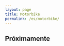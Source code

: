 ```yaml
---
layout: page
title: Motorbike
permalink: /es/motorbike/
---
```


## Próximamente

<p><a href="https://lh3.googleusercontent.com/M-EtE7K4UR2K6Sl6n3MZzmmBxTFG7wxTN2kalnp8b77mwGfnl6db6wqS0a3-1pkwNrkCD1R-pYDxZjYs1nAUvwL_PbfZowdyJusW8l4h5QSFbGxCvpsO2z9aWXGjt9LTHpnX_2ioEjU6JwASxSrKDkKFwNKFO07kfhBtrZ1KsTHQxP-IjyA0EuT_RyyiWyNek4_BHQ_mNs19AczuRgVDyKlV1oQD6FY-OGhiwc0O1XQbcbcchOlJ5I0skXSsbQNMYPePsfFzBCjksGwZFJLFgmJIeLH-4XwX6pE3ZGQgajoO9hbNGfNOtbUvcBNaL33GUNKpRnKGQkFfbau_wA1pXTZIlFet6AFx3h7ptGofr_bLoYzERq-tSc4Hk9kc1j7ccd9eJPaXBI7UthT0RxFqtKyuNz72Eaez935-t4Ji2V2hDnwHLjTDOF3WVVtaLjbO9CRL5jmP9YHiJYgnUK6EPG28WX0ymbHtEye7kLMxhi2I3rkbQYeZezLRqgfDDFbmCtPBkG6cbXUlTDOMoLrjMUKoxYznKHo6iND6t_Njd1R4MBiuUHmObQ9eVy6RthjcD16pPY-k0LinDNYW7yn6F90r3rjgjp_Oi3w8yxdbBTB0wfUdbXKiS1gV3oiuXt7Mwrx-wSz3pUQRSVlvHnLzPvgZ-JOkk3o_=w883-h662-no"> 
<img src="https://lh3.googleusercontent.com/M-EtE7K4UR2K6Sl6n3MZzmmBxTFG7wxTN2kalnp8b77mwGfnl6db6wqS0a3-1pkwNrkCD1R-pYDxZjYs1nAUvwL_PbfZowdyJusW8l4h5QSFbGxCvpsO2z9aWXGjt9LTHpnX_2ioEjU6JwASxSrKDkKFwNKFO07kfhBtrZ1KsTHQxP-IjyA0EuT_RyyiWyNek4_BHQ_mNs19AczuRgVDyKlV1oQD6FY-OGhiwc0O1XQbcbcchOlJ5I0skXSsbQNMYPePsfFzBCjksGwZFJLFgmJIeLH-4XwX6pE3ZGQgajoO9hbNGfNOtbUvcBNaL33GUNKpRnKGQkFfbau_wA1pXTZIlFet6AFx3h7ptGofr_bLoYzERq-tSc4Hk9kc1j7ccd9eJPaXBI7UthT0RxFqtKyuNz72Eaez935-t4Ji2V2hDnwHLjTDOF3WVVtaLjbO9CRL5jmP9YHiJYgnUK6EPG28WX0ymbHtEye7kLMxhi2I3rkbQYeZezLRqgfDDFbmCtPBkG6cbXUlTDOMoLrjMUKoxYznKHo6iND6t_Njd1R4MBiuUHmObQ9eVy6RthjcD16pPY-k0LinDNYW7yn6F90r3rjgjp_Oi3w8yxdbBTB0wfUdbXKiS1gV3oiuXt7Mwrx-wSz3pUQRSVlvHnLzPvgZ-JOkk3o_=w883-h662-no" class="oversize" alt=""></a></p>

<div class="clear">&nbsp;</div>
